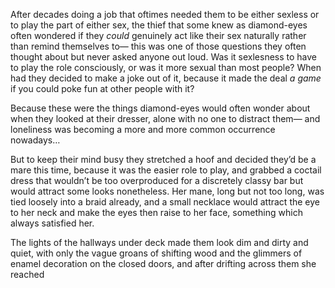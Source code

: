 After decades doing a job that oftimes needed them to be either sexless or to play the part of either sex, the thief that some knew as diamond-eyes often wondered if they *could* genuinely act like their sex naturally rather than remind themselves to— this was one of those questions they often thought about but never asked anyone out loud. Was it sexlesness to have to play the role consciously, or was it more sexual than most people? When had they decided to make a joke out of it, because it made the deal *a game* if you could poke fun at other people with it?

Because these were the things diamond-eyes would often wonder about when they looked at their dresser, alone with no one to distract them— and loneliness was becoming a more and more common occurrence nowadays…

But to keep their mind busy they stretched a hoof and decided they’d be a mare this time, because it was the easier role to play, and grabbed a coctail dress that wouldn’t be too overproduced for a discretely classy bar but would attract some looks nonetheless. Her mane, long but not too long, was tied loosely into a braid already, and a small necklace would attract the eye to her neck and make the eyes then raise to her face, something which always satisfied her.

The lights of the hallways under deck made them look dim and dirty and quiet, with only the vague groans of shifting wood and the glimmers of enamel decoration on the closed doors, and after drifting across them she reached  
